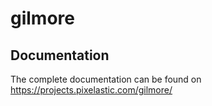 <!--
  This page was automatically generated by aberlaas readme.
  DO NOT EDIT IT MANUALLY.
-->

# gilmore

<div class="lead"></div>

## Documentation

The complete documentation can be found on https://projects.pixelastic.com/gilmore/